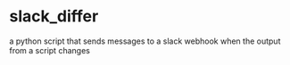 # slack_differ
a python script that sends messages to a slack webhook when the output from a script changes
